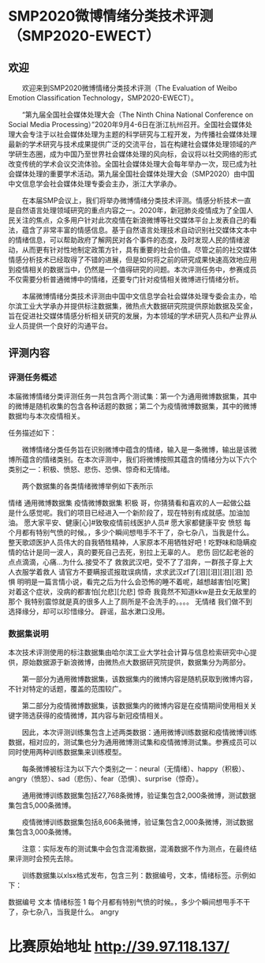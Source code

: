 # SMP2020微博情绪分类技术评测（SMP2020-EWECT）
## 欢迎
    欢迎来到SMP2020微博情绪分类技术评测（The Evaluation of Weibo Emotion Classification Technology，SMP2020-EWECT）。

    “第九届全国社会媒体处理大会（The Ninth China National Conference on Social Media Processing）”2020年9月4-6日在浙江杭州召开。全国社会媒体处理大会专注于以社会媒体处理为主题的科学研究与工程开发，为传播社会媒体处理最新的学术研究与技术成果提供广泛的交流平台，旨在构建社会媒体处理领域的产学研生态圈，成为中国乃至世界社会媒体处理的风向标，会议将以社交网络的形式改变传统的学术会议交流体验。全国社会媒体处理大会每年举办一次，现已成为社会媒体处理的重要学术活动。第九届全国社会媒体处理大会（SMP2020）由中国中文信息学会社会媒体处理专委会主办，浙江大学承办。

    在本届SMP会议上，我们将举办微博情绪分类技术评测。情感分析技术一直是自然语言处理领域研究的重点内容之一。2020年，新冠肺炎疫情成为了全国人民关注的焦点，众多用户针对此次疫情在新浪微博等社交媒体平台上发表自己的看法，蕴含了非常丰富的情感信息。基于自然语言处理技术自动识别社交媒体文本中的情绪信息，可以帮助政府了解网民对各个事件的态度，及时发现人民的情绪波动，从而更有针对性地制定政策方针，具有重要的社会价值。尽管之前的社交媒体情感分析技术已经取得了不错的进展，但是如何将之前的研究成果快速高效地应用到疫情相关的数据当中，仍然是一个值得研究的问题。本次评测任务中，参赛成员不仅需要分析普通微博中的情绪，还要专门针对疫情相关微博进行情绪分析。

    本届微博情绪分类技术评测由中国中文信息学会社会媒体处理专委会主办，哈尔滨工业大学承办并提供标注数据集，微热点大数据研究院提供原始数据及奖金，旨在促进社交媒体情感分析相关研究的发展，为本领域的学术研究人员和产业界从业人员提供一个良好的沟通平台。
## 评测内容
### 评测任务概述
本届微博情绪分类评测任务一共包含两个测试集：第一个为通用微博数据集，其中的微博是随机收集的包含各种话题的数据；第二个为疫情微博数据集，其中的微博数据均与本次疫情相关。

任务描述如下：

    微博情绪分类任务旨在识别微博中蕴含的情绪，输入是一条微博，输出是该微博所蕴含的情绪类别。在本次评测中，我们将微博按照其蕴含的情绪分为以下六个类别之一：积极、愤怒、悲伤、恐惧、惊奇和无情绪。

    两个数据集的各类情绪微博举例如下表所示

情绪	通用微博数据集	疫情微博数据集
积极	哥，你猜猜看和喜欢的人一起做公益是什么感觉呢。我们的项目已经进入一个新阶段了，现在特别有成就感。加油加油。	愿大家平安、健康[心]#致敬疫情前线医护人员# 愿大家都健康平安
愤怒	每个月都有特别气愤的时候。，多少个瞬间想甩手不干了，杂七杂八，当我是什么。	整天歌颂医护人员伟大的自我牺牲精神，人家原本不用牺牲好吧！吃野味和隐瞒疫情的估计是同一波人，真的要死自己去死，别拉上无辜的人。
悲伤	回忆起老爸的点点滴滴，心痛...为什么.接受不了	救救武汉吧，受不了了泪奔，一群孩子穿上大人衣服学着救人 请官方不要瞒报谎报耽误病情，求求武汉zf了[泪][泪][泪][泪]
恐惧	明明是一篇言情小说，看完之后为什么会恐怖的睡不着呢，越想越害怕[吃驚]	对着这个症状，没病的都害怕[允悲][允悲]
惊奇	我竟然不知道kkw是丑女无敌里的那个	我特别震惊就是真的很多人上了厕所是不会洗手的。。。。
无情绪	我们做不到选择缘分，却可以珍惜缘分。	辟谣，盐水漱口没用。

### 数据集说明
本次技术评测使用的标注数据集由哈尔滨工业大学社会计算与信息检索研究中心提供，原始数据源于新浪微博，由微热点大数据研究院提供，数据集分为两部分。

    第一部分为通用微博数据集，该数据集内的微博内容是随机获取到微博内容，不针对特定的话题，覆盖的范围较广。

    第二部分为疫情微博数据集，该数据集内的微博内容是在疫情期间使用相关关键字筛选获得的疫情微博，其内容与新冠疫情相关。

    因此，本次评测训练集包含上述两类数据：通用微博训练数据和疫情微博训练数据，相对应的，测试集也分为通用微博测试集和疫情微博测试集。参赛成员可以同时使用两种训练数据集来训练模型。

    每条微博被标注为以下六个类别之一：neural（无情绪）、happy（积极）、angry（愤怒）、sad（悲伤）、fear（恐惧）、surprise（惊奇）。

    通用微博训练数据集包括27,768条微博，验证集包含2,000条微博，测试数据集包含5,000条微博。

    疫情微博训练数据集包括8,606条微博，验证集包含2,000条微博，测试数据集包含3,000条微博。

    注意：实际发布的测试集中会包含混淆数据，混淆数据不作为测点，在最终结果评测时会预先去除。

    训练数据集以xlsx格式发布，包含三列：数据编号，文本，情绪标签。示例如下：

数据编号	文本	情绪标签
1	每个月都有特别气愤的时候。，多少个瞬间想甩手不干了，杂七杂八，当我是什么。	angry

# 比赛原始地址 http://39.97.118.137/

